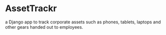 # AssetTrackr

a Django app to track corporate assets such as phones, tablets, laptops and other gears handed out to employees.
